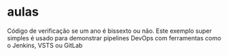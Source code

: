 # aulas
Código de verificação se um ano é bissexto ou não.
Este exemplo super simples é usado para demonstrar pipelines DevOps com ferramentas como o Jenkins, VSTS ou GitLab
